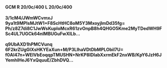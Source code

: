 #### GCM R 20/0c/400 L 20/0c/400
**3/1cM4/JWmWCvmxJ**<br/>**9ya1t9MPlsMJtW1+F8ScHtHC8oM5Y3MxoyjlmDd35fg=**<br/>**Ph/z8Z7di8C1JwWsKupIoMcxR61zvOnpB8h4QHGO5Kme2MyTDedWH9FSc4UL7UGCk64nIMBUGuFwXILb...**<br/><br/>
**q9UbAXD1hPMCVunq**<br/>**6F2krZUgGlXsHKYEaXun+M/P3LlhaVDtDbMPLObiI7U=**<br/>**f0Al47n+WElVbEoqqpTMUSHN+NrKP8lDIabXxrmEkF2nxWB/KpY6JzH6JYemhlHeJ6YxQquuE/ZbhDVQ...**
